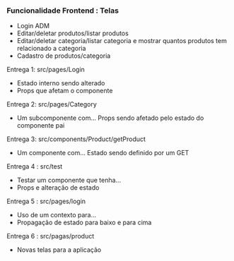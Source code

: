 
### Funcionalidade Frontend : Telas

* Login ADM 
* Editar/deletar produtos/listar produtos
* Editar/deletar categoria/listar categoria e mostrar quantos produtos tem relacionado a categoria 
* Cadastro de produtos/categoria

Entrega 1: src/pages/Login
- Estado interno sendo alterado
- Props que afetam o componente

Entrega 2: src/pages/Category

- Um subcomponente com... Props sendo afetado pelo estado do componente pai

Entrega 3: src/components/Product/getProduct

- Um componente com... Estado sendo definido por um GET

Entrega 4 : src/test
- Testar um componente que tenha...
- Props e alteração de estado

Entrega 5 : src/pages/login
- Uso de um contexto para...
- Propagação de estado para baixo e para cima

Entrega 6 : src/pagas/product
- Novas telas para a aplicação
